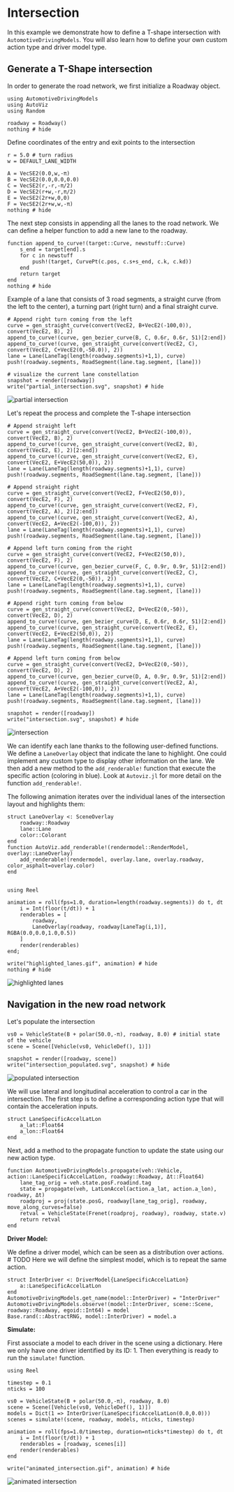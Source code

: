 # Intersection

In this example we demonstrate how to define a T-shape intersection with `AutomotiveDrivingModels`.
You will also learn how to define your own custom action type and driver model type.

## Generate a T-Shape intersection

In order to generate the road network, we first initialize a Roadway object.

```@example intersection
using AutomotiveDrivingModels
using AutoViz
using Random

roadway = Roadway()
nothing # hide
```

Define coordinates of the entry and exit points to the intersection

```@example intersection
r = 5.0 # turn radius
w = DEFAULT_LANE_WIDTH

A = VecSE2(0.0,w,-π)
B = VecSE2(0.0,0.0,0.0)
C = VecSE2(r,-r,-π/2)
D = VecSE2(r+w,-r,π/2)
E = VecSE2(2r+w,0,0)
F = VecSE2(2r+w,w,-π)
nothing # hide
```

The next step consists in appending all the lanes to the road network.
We can define a helper function to add a new lane to the roadway.


```@example intersection
function append_to_curve!(target::Curve, newstuff::Curve)
    s_end = target[end].s
    for c in newstuff
        push!(target, CurvePt(c.pos, c.s+s_end, c.k, c.kd))
    end
    return target
end
nothing # hide
```

Example of a lane that consists of 3 road segments, a straight curve
(from the left to the center), a turning part (right turn) and a final 
straight curve.

```@example intersection
# Append right turn coming from the left
curve = gen_straight_curve(convert(VecE2, B+VecE2(-100,0)), convert(VecE2, B), 2)
append_to_curve!(curve, gen_bezier_curve(B, C, 0.6r, 0.6r, 51)[2:end])
append_to_curve!(curve, gen_straight_curve(convert(VecE2, C), convert(VecE2, C+VecE2(0,-50.0)), 2))
lane = Lane(LaneTag(length(roadway.segments)+1,1), curve)
push!(roadway.segments, RoadSegment(lane.tag.segment, [lane]))

# visualize the current lane constellation
snapshot = render([roadway])
write("partial_intersection.svg", snapshot) # hide
```

![partial intersection](partial_intersection.svg)


Let's repeat the process and complete the T-shape intersection

```@example intersection
# Append straight left
curve = gen_straight_curve(convert(VecE2, B+VecE2(-100,0)), convert(VecE2, B), 2)
append_to_curve!(curve, gen_straight_curve(convert(VecE2, B), convert(VecE2, E), 2)[2:end])
append_to_curve!(curve, gen_straight_curve(convert(VecE2, E), convert(VecE2, E+VecE2(50,0)), 2))
lane = Lane(LaneTag(length(roadway.segments)+1,1), curve)
push!(roadway.segments, RoadSegment(lane.tag.segment, [lane]))

# Append straight right
curve = gen_straight_curve(convert(VecE2, F+VecE2(50,0)), convert(VecE2, F), 2)
append_to_curve!(curve, gen_straight_curve(convert(VecE2, F), convert(VecE2, A), 2)[2:end])
append_to_curve!(curve, gen_straight_curve(convert(VecE2, A), convert(VecE2, A+VecE2(-100,0)), 2))
lane = Lane(LaneTag(length(roadway.segments)+1,1), curve)
push!(roadway.segments, RoadSegment(lane.tag.segment, [lane]))

# Append left turn coming from the right
curve = gen_straight_curve(convert(VecE2, F+VecE2(50,0)), convert(VecE2, F), 2)
append_to_curve!(curve, gen_bezier_curve(F, C, 0.9r, 0.9r, 51)[2:end])
append_to_curve!(curve, gen_straight_curve(convert(VecE2, C), convert(VecE2, C+VecE2(0,-50)), 2))
lane = Lane(LaneTag(length(roadway.segments)+1,1), curve)
push!(roadway.segments, RoadSegment(lane.tag.segment, [lane]))

# Append right turn coming from below
curve = gen_straight_curve(convert(VecE2, D+VecE2(0,-50)), convert(VecE2, D), 2)
append_to_curve!(curve, gen_bezier_curve(D, E, 0.6r, 0.6r, 51)[2:end])
append_to_curve!(curve, gen_straight_curve(convert(VecE2, E), convert(VecE2, E+VecE2(50,0)), 2))
lane = Lane(LaneTag(length(roadway.segments)+1,1), curve)
push!(roadway.segments, RoadSegment(lane.tag.segment, [lane]))

# Append left turn coming from below
curve = gen_straight_curve(convert(VecE2, D+VecE2(0,-50)), convert(VecE2, D), 2)
append_to_curve!(curve, gen_bezier_curve(D, A, 0.9r, 0.9r, 51)[2:end])
append_to_curve!(curve, gen_straight_curve(convert(VecE2, A), convert(VecE2, A+VecE2(-100,0)), 2))
lane = Lane(LaneTag(length(roadway.segments)+1,1), curve)
push!(roadway.segments, RoadSegment(lane.tag.segment, [lane]))

snapshot = render([roadway])
write("intersection.svg", snapshot) # hide
```
![intersection](intersection.svg)


We can identify each lane thanks to the following user-defined functions.
We define a `LaneOverlay` object that indicate the lane to highlight.
One could implement any custom type to display other information on the lane.
We then add a new method to the `add_renderable!` function that execute the specific
action (coloring in blue). Look at `Autoviz.jl` for more detail on the function
`add_renderable!`.

The following animation iterates over the individual lanes of the intersection
layout and highlights them:

```@example intersection
struct LaneOverlay <: SceneOverlay
    roadway::Roadway
    lane::Lane
    color::Colorant
end
function AutoViz.add_renderable!(rendermodel::RenderModel, overlay::LaneOverlay)
    add_renderable!(rendermodel, overlay.lane, overlay.roadway, color_asphalt=overlay.color)
end


using Reel

animation = roll(fps=1.0, duration=length(roadway.segments)) do t, dt
    i = Int(floor(t/dt)) + 1
    renderables = [
        roadway,
        LaneOverlay(roadway, roadway[LaneTag(i,1)], RGBA(0.0,0.0,1.0,0.5))
    ]
    render(renderables)
end;

write("highlighted_lanes.gif", animation) # hide
nothing # hide
```
![highlighted lanes](highlighted_lanes.gif)


## Navigation in the new road network

Let's populate the intersection

```@example intersection
vs0 = VehicleState(B + polar(50.0,-π), roadway, 8.0) # initial state of the vehicle
scene = Scene([Vehicle(vs0, VehicleDef(), 1)])

snapshot = render([roadway, scene])
write("intersection_populated.svg", snapshot) # hide
```
![populated intersection](intersection_populated.svg)


We will use lateral and longitudinal acceleration to control a car in the intersection. The first step is to define a corresponding action type that will contain the acceleration inputs.

```@example intersection
struct LaneSpecificAccelLatLon
    a_lat::Float64
    a_lon::Float64
end
```

Next, add a method to the propagate function to update the state using our new action type. 

```@example intersection
function AutomotiveDrivingModels.propagate(veh::Vehicle, action::LaneSpecificAccelLatLon, roadway::Roadway, Δt::Float64)
    lane_tag_orig = veh.state.posF.roadind.tag
    state = propagate(veh, LatLonAccel(action.a_lat, action.a_lon), roadway, Δt)
    roadproj = proj(state.posG, roadway[lane_tag_orig], roadway, move_along_curves=false)
    retval = VehicleState(Frenet(roadproj, roadway), roadway, state.v)
    return retval
end
```

**Driver Model:**

We define a driver model,
which can be seen as a distribution over actions.  # TODO
Here we will define the simplest model, which is to repeat the same action.

```@example intersection
struct InterDriver <: DriverModel{LaneSpecificAccelLatLon}
    a::LaneSpecificAccelLatLon
end
AutomotiveDrivingModels.get_name(model::InterDriver) = "InterDriver"
AutomotiveDrivingModels.observe!(model::InterDriver, scene::Scene, roadway::Roadway, egoid::Int64) = model
Base.rand(::AbstractRNG, model::InterDriver) = model.a
```

**Simulate:**

First associate a model to each driver in the scene using a dictionary.
Here we only have one driver identified by its ID: 1.
Then everything is ready to run the `simulate!` function.


```@example intersection
using Reel

timestep = 0.1
nticks = 100

vs0 = VehicleState(B + polar(50.0,-π), roadway, 8.0)
scene = Scene([Vehicle(vs0, VehicleDef(), 1)])
models = Dict(1 => InterDriver(LaneSpecificAccelLatLon(0.0,0.0)))
scenes = simulate!(scene, roadway, models, nticks, timestep)

animation = roll(fps=1.0/timestep, duration=nticks*timestep) do t, dt
    i = Int(floor(t/dt)) + 1
    renderables = [roadway, scenes[i]]
    render(renderables)
end

write("animated_intersection.gif", animation) # hide
```
![animated intersection](animated_intersection.gif)
